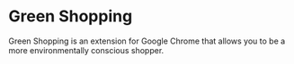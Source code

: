 # Green Shopping

Green Shopping is an extension for Google Chrome that allows you to be a more environmentally conscious shopper.
